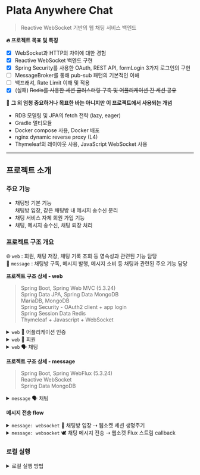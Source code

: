 # Plata Anywhere Chat

<!--
<img src="https://cdn.jsdelivr.net/gh/devicons/devicon/icons/spring/spring-original.svg" width="32rem"/>
<img src="https://cdn.jsdelivr.net/gh/devicons/devicon/icons/java/java-original.svg" width="32rem"/>
<img src="https://cdn.jsdelivr.net/gh/devicons/devicon/icons/mongodb/mongodb-original.svg" width="32rem"/>
<img src="https://cdn.jsdelivr.net/gh/devicons/devicon/icons/mysql/mysql-original.svg" width="32rem"/>
<img src="https://cdn.jsdelivr.net/gh/devicons/devicon/icons/apachekafka/apachekafka-original.svg" width="32rem"/>
<img src="https://cdn.jsdelivr.net/gh/devicons/devicon/icons/gradle/gradle-plain.svg" width="32rem"/>
<img src="https://cdn.jsdelivr.net/gh/devicons/devicon/icons/nginx/nginx-original.svg" width="32rem"/>
<img src="https://cdn.jsdelivr.net/gh/devicons/devicon/icons/redis/redis-original.svg" width="32rem"/>
<img src="https://cdn.jsdelivr.net/gh/devicons/devicon/icons/gitlab/gitlab-original.svg" width="32rem"/>
<img src="https://cdn.jsdelivr.net/gh/devicons/devicon/icons/docker/docker-original.svg"  width="32rem"/>
-->
<!-- https://devicon.dev/ -->

> Reactive WebSocket 기반의 웹 채팅 서비스 백엔드

**🔥 프로젝트 목표 및 특징**

- [x] WebSocket과 HTTP의 차이에 대한 경험
- [x] Reactive WebSocket 백엔드 구현
- [x] Spring Security를 사용한 OAuth, REST API, formLogin 3가지 로그인의 구현
- [ ] MessageBroker를 통해 pub-sub 패턴의 기본적인 이해
- [ ] 백프래셔, Rate Limit 이해 및 적용
- [x] (실패) ~~Redis를 사용한 세션 클러스터링 구축 및 어플리케이션 간 세션 공유~~

🤫 **그 외 엄청 중요하거나 목표한 바는 아니지만 이 프로젝트에서 사용되는 개념**

- RDB 모델링 및 JPA의 fetch 전략 (lazy, eager)
- Gradle 멀티모듈
- Docker compose 사용, Docker 배포
- nginx dynamic reverse proxy (L4)
- Thymeleaf의 레이아웃 사용, JavaScript WebSocket 사용

---

## 프로젝트 소개

### 주요 기능

- 채팅방 기본 기능   
  채팅방 입장, 같은 채팅방 내 메시지 송수신 분리
- 채팅 서비스 자체 회원 가입 기능
- 채팅, 메시지 송수신, 채팅 퇴장 처리

### 프로젝트 구조 개요

🌐 `web` : 회원, 채팅 저장, 채팅 기록 조회 등 영속성과 관련된 기능 담당   
💬 `message` : 채팅방 구독, 메시지 발행, 메시지 소비 등 채팅과 관련된 주요 기능 담당

**프로젝트 구조 상세 - web**

> Spring Boot, Spring Web MVC (5.3.24)  
> Spring Data JPA, Spring Data MongoDB  
> MariaDB, MongoDB  
> Spring Security - OAuth2 client + app login  
> Spring Session Data Redis  
> Thymeleaf + Javascript + WebSocket

<details>
<summary>
<code>web</code> 🔐 어플리케이션 인증
</summary>
<pre>
├── auth : 어플리케이션 인증
│   ├── app : 어플리케이션 자체 인증 설정
│   │   ├── CustomAuthenticationProvider.java
│   │   ├── CustomAuthenticationSuccessHandler.java
│   │   ├── CustomUserDetailsService.java
│   │   ├── CustomUserDetailsUserAdaptor.java
│   │   └── PasswordEncoderConfig.java
│   ├── argumentresolver
│   │   ├── HasMember.java
│   │   └── LoginMemberArgumentResolver.java
│   ├── config
│   │   └── SpringSecurityConfig.java
│   ├── dto : 세션에 인증 정보를 담기 위한 DTO
│   │   ├── AuthValidRetrieveRequestDto.java
│   │   ├── AuthValidRetrieveResponseDto.java
│   │   ├── CustomOAuth2MemberDto.java
│   │   └── SessionMemberDto.java
│   ├── exception
│   │   ├── CustomAuthException.java
│   │   └── ExceptionAuthRestControllerV1.java
│   ├── oauth2 : OAuth2 인증 설정
│   │   └── CustomOAuth2UserService.java
│   ├── rest
│   │   └── AuthRestControllerV1.java
│   ├── session
│   │   └── SpringHttpSessionClusterConfig.java : 세션 스토리지 REDIS 설정
│   └── web
│       └── AuthWebController.java
</pre>
</details>


<details>
<summary>
<code>web</code> 👤 회원
</summary>
<pre>
└── member
    ├── dto
    │   ├── MemberJoinRequestDto.java
    │   ├── MemberJoinResponseDto.java
    │   ├── MemberLoginRequestDto.java
    │   └── MemberLoginResponseDto.java
    ├── model
    │   ├── AppRole.java
    │   ├── BaseTime.java
    │   ├── ChatRole.java
    │   └── Member.java : 회원 엔티티
    ├── repository
    │   ├── MemberRepository.java
    │   └── jpa
    │       └── MemberJpaRepository.java
    └── service
        ├── MemberService.java
        └── MemberServiceImpl.java
</pre>
</details>


<details>
<summary>
<code>web</code> 🗣️ 채팅
</summary>
<pre>
├── chat
│   ├── dto
│   │   └── ChatExceptionResponseDto.java
│   ├── exception
│   │   ├── CustomChatException.java
│   │   ├── ExceptionChatRestControllerV1.java
│   │   └── ExceptionChatWebController.java
│   ├── rest
│   │   └── ChatLogRestControllerV1.java : 채팅 로그 조회 REST API 컨트롤러
│   └── web
│       └── ChatWebController.java : 채팅, 채팅방, 채팅 로그 view 용도 컨트롤러
├── message
│   ├── model
│   │   ├── MessagePayload.java : 채팅 메시지 엔티티
│   │   └── MessageType.java
│   ├── repository
│   │   ├── MessageRepository.java
│   │   └── mongodb
│   │       └── MessageMongoRepository.java
│   └── service
│       ├── MessageService.java
│       └── MessageServiceImpl.java
└── room
    ├── dto
    │   ├── RoomCreateRequestDto.java
    │   ├── RoomCreateResponseDto.java
    │   ├── RoomMemberResponseDto.java
    │   ├── RoomRetrieveResponseDto.java
    │   ├── RoomStatusRequestDto.java
    │   ├── RoomStatusResponseDto.java
    │   └── RoomsRetrieveResponseDto.java
    ├── model
    │   ├── Room.java : 채팅방 엔티티
    │   ├── RoomMember.java : 채팅방 사용자 엔티티 
    │   ├── RoomMemberStatus.java
    │   ├── RoomPublic.java
    │   ├── RoomRole.java
    │   └── RoomStatus.java
    ├── repository
    │   ├── RoomMemberRepository.java
    │   ├── RoomRepository.java
    │   ├── exception
    │   │   ├── ExceptionRoomRestControllerV1.java
    │   │   ├── RoomErrorDto.java
    │   │   └── RoomException.java
    │   └── jpa
    │       ├── RoomJpaRepository.java
    │       └── RoomMemberJpaRepository.java
    ├── rest
    │   └── RoomRestControllerV1.java : 채팅방 REST API 컨트롤러 
    └── service
        ├── RoomService.java
        └── RoomServiceImpl.java
</pre>
</details>

**프로젝트 구조 상세 - message**

> Spring Boot, Spring WebFlux (5.3.24)   
> Reactive WebSocket   
> Spring Data MongoDB

<details>
<summary>
<code>message</code> 🗣 채팅
</summary>
<pre>
├── auth : 채팅방 입장을 위한 회원 기본 인증 통신
│   ├── config
│   │   └── SpringSecurityConfig.java
│   ├── dto
│   │   ├── AuthValidRetrieveRequestDto.java
│   │   └── AuthValidRetrieveResponseDto.java
│   └── service
│       ├── AuthService.java
│       └── AuthServiceImpl.java
├── broker : 구현 예정
├── chat : 채팅을 위한 payload
│   ├── ChatService.java
│   ├── dto
│   │   ├── BrokerRequestDto.java
│   │   ├── ChannelSubscribeDto.java
│   │   ├── IdentifierDto.java
│   │   ├── MessageRequestDto.java
│   │   └── MessageResponseDto.java
│   └── model
│       ├── MessagePayload.java
│       └── MessageType.java
├── contants
│   ├── AuthConstant.java
│   └── SimpleConfigConstant.java
├── utils
│   └── XSSFilter.java
└── websocket
    ├── broadcaster
    │   ├── MessageBroadcaster.java : 메시지 브로드캐스터
    │   └── MessageFlux.java : 채널과 세션을 관리하는 FluxSink
    ├── config
    │   ├── CustomWebFluxConfig.java
    │   └── CustomWebSocketConfig.java : WebSocketHandler 구현
    ├── roommessage
    │   └── MessageWebSocketHandler.java : WebSocket 세션 생성과 메시지 처리
    └── subscription
        └── SubscriptionManager.java : 채팅방 구독 관리
</pre>
</details>

**메시지 전송 flow**

<details>
<summary>
<code>message: websocket</code> 🚪 채팅방 입장 ⇢ 웹소켓 세션 생명주기
</summary>
(작성중)
</details>

<details>
<summary>
<code>message: websocket</code> 🕊️ 채팅 메시지 전송 ⇢ 웹소켓 Flux 스트림 callback
</summary>
(작성중) 
</details>


### 로컬 실행

<details>
<summary>
로컬 실행 방법
</summary>
```
작성중
```
> done
</details>

